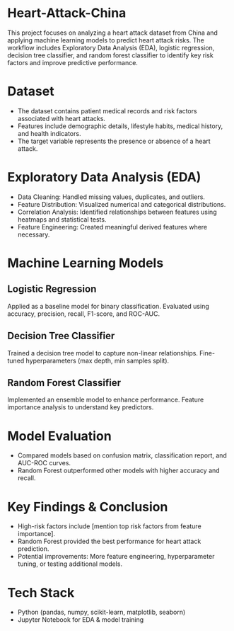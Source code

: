 # Heart-Attack-China
This project focuses on analyzing a heart attack dataset from China and applying machine learning models to predict heart attack risks. The workflow includes Exploratory Data Analysis (EDA), logistic regression, decision tree classifier, and random forest classifier to identify key risk factors and improve predictive performance.

# Dataset
- The dataset contains patient medical records and risk factors associated with heart attacks.
- Features include demographic details, lifestyle habits, medical history, and health indicators.
- The target variable represents the presence or absence of a heart attack.

# Exploratory Data Analysis (EDA)
- Data Cleaning: Handled missing values, duplicates, and outliers.
- Feature Distribution: Visualized numerical and categorical distributions.
- Correlation Analysis: Identified relationships between features using heatmaps and statistical tests.
- Feature Engineering: Created meaningful derived features where necessary.

# Machine Learning Models
## Logistic Regression
Applied as a baseline model for binary classification.
Evaluated using accuracy, precision, recall, F1-score, and ROC-AUC.

## Decision Tree Classifier
Trained a decision tree model to capture non-linear relationships.
Fine-tuned hyperparameters (max depth, min samples split).

## Random Forest Classifier
Implemented an ensemble model to enhance performance.
Feature importance analysis to understand key predictors.

# Model Evaluation
- Compared models based on confusion matrix, classification report, and AUC-ROC curves.
- Random Forest outperformed other models with higher accuracy and recall.

# Key Findings & Conclusion
- High-risk factors include [mention top risk factors from feature importance].
- Random Forest provided the best performance for heart attack prediction.
- Potential improvements: More feature engineering, hyperparameter tuning, or testing additional models.

# Tech Stack
- Python (pandas, numpy, scikit-learn, matplotlib, seaborn)
- Jupyter Notebook for EDA & model training
